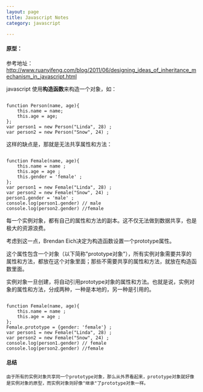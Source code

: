 ```yaml
---
layout: page
title: Javascript Notes
category: javascript

---
```



#### 原型：

参考地址： http://www.ruanyifeng.com/blog/2011/06/designing_ideas_of_inheritance_mechanism_in_javascript.html

javascript 使用**构造函数**来构造一个对象，如：

<pre><code>
function Person(name, age){  
    this.name = name;
    this.age = age;
};
var person1 = new Person("Linda", 28) ;
var person2 = new Person("Snow", 24) ;
</code></pre>

这样的缺点是，那就是无法共享属性和方法：

<pre><code>
function Female(name, age){
    this.name = name ;
    this.age = age ;
    this.gender = 'female' ;
};
var person1 = new Female("Linda", 28) ;
var person2 = new Female("Snow", 24) ;
person1.gender = 'male' ;
console.log(person1.gender) // male
console.log(person2.gender) //female
</code></pre>

每一个实例对象，都有自己的属性和方法的副本。这不仅无法做到数据共享，也是极大的资源浪费。

考虑到这一点，Brendan Eich决定为构造函数设置一个prototype属性。

这个属性包含一个对象（以下简称"prototype对象"），所有实例对象需要共享的属性和方法，都放在这个对象里面；那些不需要共享的属性和方法，就放在构造函数里面。

实例对象一旦创建，将自动引用prototype对象的属性和方法。也就是说，实例对象的属性和方法，分成两种，一种是本地的，另一种是引用的。
 
<pre><code>
function Female(name, age){
    this.name = name ;
    this.age = age ;
};
Female.prototype = {gender: 'female'} ;
var person1 = new Female("Linda", 28) ;
var person2 = new Female("Snow", 24) ;
console.log(person1.gender) // female
console.log(person2.gender) //female
</code></pre>

#### 总结

```
由于所有的实例对象共享同一个prototype对象，那么从外界看起来，prototype对象就好像是实例对象的原型，而实例对象则好像"继承"了prototype对象一样。
```
